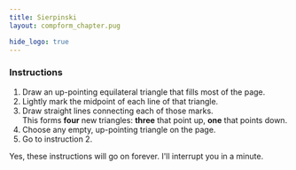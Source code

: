 ```yaml
---
title: Sierpinski
layout: compform_chapter.pug

hide_logo: true
---
```


### Instructions

1. Draw an up-pointing equilateral triangle that fills most of the page.
2. Lightly mark the midpoint of each line of that triangle.
3. Draw straight lines connecting each of those marks.<br/>
   This forms **four** new triangles: **three** that point up, **one** that points down.
4. Choose any empty, up-pointing triangle on the page.
5. Go to instruction 2.

Yes, these instructions will go on forever. I'll interrupt you in a minute.
